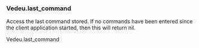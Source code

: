 ### Vedeu.last_command
Access the last command stored. If no commands have been entered since
the client application started, then this will return nil.

  Vedeu.last_command
